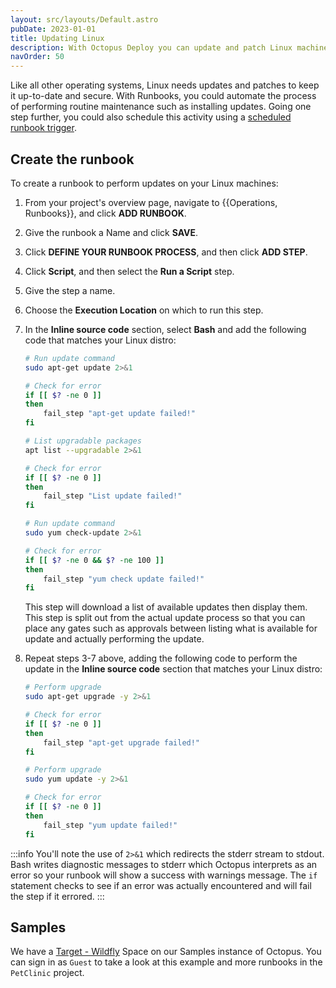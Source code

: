 ```yaml
---
layout: src/layouts/Default.astro
pubDate: 2023-01-01
title: Updating Linux
description: With Octopus Deploy you can update and patch Linux machines with a runbook as part of a routine operations task.
navOrder: 50
---
```

Like all other operating systems, Linux needs updates and patches to keep it up-to-date and secure.  With Runbooks, you could automate the process of performing routine maintenance such as installing updates.  Going one step further, you could also schedule this activity using a [scheduled runbook trigger](/docs/runbooks/scheduled-runbook-trigger/index.md).

## Create the runbook

To create a runbook to perform updates on your Linux machines:

1. From your project's overview page, navigate to {{Operations, Runbooks}}, and click **ADD RUNBOOK**.
1. Give the runbook a Name and click **SAVE**.
1. Click **DEFINE YOUR RUNBOOK PROCESS**, and then click **ADD STEP**.
1. Click **Script**, and then select the **Run a Script** step.
1. Give the step a name.
1. Choose the **Execution Location** on which to run this step.
1. In the **Inline source code** section, select **Bash** and add the following code that matches your Linux distro:

    ```bash Ubuntu
    # Run update command
    sudo apt-get update 2>&1

    # Check for error
    if [[ $? -ne 0 ]]
    then
        fail_step "apt-get update failed!"
    fi

    # List upgradable packages
    apt list --upgradable 2>&1

    # Check for error
    if [[ $? -ne 0 ]]
    then
        fail_step "List update failed!"
    fi
    ```

    ```bash CentOS/RHEL
    # Run update command
    sudo yum check-update 2>&1

    # Check for error
    if [[ $? -ne 0 && $? -ne 100 ]]
    then
        fail_step "yum check update failed!"
    fi
    ```

    This step will download a list of available updates then display them.  This step is split out from the actual update process so that you can place any gates such as approvals between listing what is available for update and actually performing the update.

8.  Repeat steps 3-7 above, adding the following code to perform the update in the **Inline source code** section that matches your Linux distro:

    ```bash Ubuntu
    # Perform upgrade
    sudo apt-get upgrade -y 2>&1

    # Check for error
    if [[ $? -ne 0 ]]
    then
        fail_step "apt-get upgrade failed!"
    fi
    ```

    ```bash CentOS/RHEL
    # Perform upgrade
    sudo yum update -y 2>&1

    # Check for error
    if [[ $? -ne 0 ]]
    then
        fail_step "yum update failed!"
    fi
    ```

:::info
You'll note the use of `2>&1` which redirects the stderr stream to stdout.  Bash writes diagnostic messages to stderr which Octopus interprets as an error so your runbook will show a success with warnings message.  The `if` statement checks to see if an error was actually encountered and will fail the step if it errored.
:::

## Samples

We have a [Target - Wildfly](https://oc.to/TargetWildflySamplePetClinic) Space on our Samples instance of Octopus. You can sign in as `Guest` to take a look at this example and more runbooks in the `PetClinic` project.
